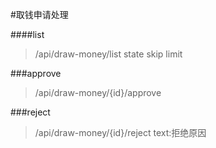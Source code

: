 #取钱申请处理

####list
>/api/draw-money/list
>state
>skip
>limit


###approve
>/api/draw-money/{id}/approve


###reject
>/api/draw-money/{id}/reject
>text:拒绝原因
